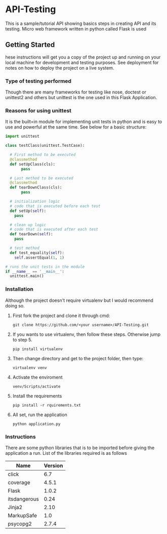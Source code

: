 # API-Testing
This is a sample/tutorial API showing basics steps in creating API and its testing. Micro web framework written in python called Flask is used

## Getting Started
hese instructions will get you a copy of the project up and running on your local machine for development and testing purposes. See deployment for notes on how to deploy the project on a live system.

### Type of testing performed
Though there are many frameworks for testing like nose, doctest or unittest2 and others but unittest is the one used in this Flask Application. 

### Reasons for using unittest
It is the built=in module for implementing unit tests in python and is easy to use and powerful at the same time.
See below for a basic structure:

```python
import unittest 

class testClass(unittest.TestCase): 

  # First method to be executed
  @classmethod
  def setUpClass(cls):
       pass 

  # Last method to be executed
  @classmethod
  def tearDownClass(cls):
       pass 

  # initialization logic
  # code that is executed before each test
  def setUp(self):
    pass 

  # clean up logic
  # code that is executed after each test
  def tearDown(self):
    pass 

  # test method
  def test_equality(self):
    self.assertEqual(1, 1) 

# runs the unit tests in the module
if __name__ == '__main__':
  unittest.main()
```
### Installation
Although the project doesn't require virtualenv but I would recommend doing so. 

1. First fork the project and clone it through cmd:

   ```git clone https://github.com/<your username>/API-Testing.git```

2. If you wants to use virtualenv, then follow these steps. Otherwise jump to step 5.

   ```pip install virtualenv```

3. Then change directory and get to the project folder, then type:

   ```virtualenv venv```

4. Activate the enviroment

   ```venv/Scripts/activate```

5. Install the requirements

   ```pip install -r rquirements.txt```

6. All set, run the application 

   ```python application.py```


### Instructions 
There are some python libraries that is to be imported before giving the application a run.
List of the libraries required is as follows


|Name   |Version   |
|-------|----------|
click   |6.7
coverage|4.5.1
Flask   |1.0.2
itsdangerous|0.24
Jinja2  |2.10
MarkupSafe|1.0
psycopg2|2.7.4
